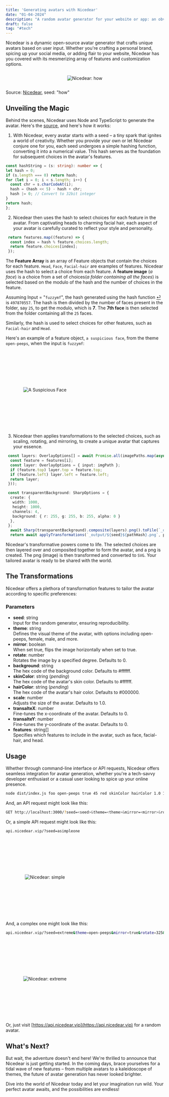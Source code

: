 ```yaml
---
title: 'Generating avatars with Nicedear'
date: "01-04-2024"
description: "A random avatar generator for your website or app: an obvious dicebear spoof :P "
draft: false
tag: "#tech"
---
```


Nicedear is a dynamic open-source avatar generator that crafts unique avatars based on user input. Whether you're crafting a personal brand, spicing up your social media, or adding flair to your website, Nicedear has you covered with its mesmerizing array of features and customization options.

<div style="display: flex; justify-content: center; align-items: center;">

  ![Nicedear: how](https://anubhavp.dev/assets/img/nicedear/how.svg)
</div>

Source: [Nicedear](https://api.nicedear.vip/?seed=how), seed: "how"

## Unveiling the Magic

Behind the scenes, Nicedear uses Node and TypeScript to generate the avatar. Here's the [source](https://github.com/fuzzymf/nicedear), and here's how it works:

1. With Nicedear, every avatar starts with a seed – a tiny spark that ignites a world of creativity. Whether you provide your own or let Nicedear conjure one for you, each seed undergoes a simple hashing function, converting it into a numerical value. This hash serves as the foundation for subsequent choices in the avatar's features.
<a name="hashfunction"></a>

  ```ts
  const hashString = (s: string): number => {
  let hash = 0;
  if (s.length === 0) return hash;
  for (let i = 0; i < s.length; i++) {
    const chr = s.charCodeAt(i);
    hash = (hash << 5) - hash + chr;
    hash |= 0; // Convert to 32bit integer
  }
  return hash;
  };
  ```

2. Nicedear then uses the hash to select choices for each feature in the avatar. From captivating heads to charming facial hair, each aspect of your avatar is carefully curated to reflect your style and personality.

```ts
 return features.map((feature) => {
  const index = hash % feature.choices.length;
  return feature.choices[index];
 });
```

The **Feature Array** is an array of Feature objects that contain the choices for each feature. `Head`, `Face`, `Facial-hair` are examples of features. Nicedear uses the hash to select a choice from each feature. A **feature image** (*a face*) is a choice from a set of choices(*a folder containing all the faces*) is selected based on the modulo of the hash and the number of choices in the feature.

Assuming Input = "`fuzzymf`", the hash generated using the hash function [⏎](#hashfunction) is `497870557`. The hash is then divided by the number of faces present in the folder, say `25`, to get the modulo, which is **7**. The **7th face** is then selected from the folder containing all the `25` faces.

Similarly, the hash is used to select choices for other features, such as `Facial-hair` and `Head`.

Here's an example of a feature object, `a suspicious face`, from the theme `open-peeps`, when the input is `fuzzymf`:

<div style="display: flex; justify-content: center; align-items: center; height: 250px; width: 250px;">

  ![A Suspicious Face](https://anubhavp.dev/assets/img/nicedear/Suspicious.svg)
</div>

3. Nicedear then applies transformations to the selected choices, such as scaling, rotating, and mirroring, to create a unique avatar that captures your essence.

```ts
 const layers: OverlayOptions[] = await Promise.all(imagePaths.map(async (imgPath, i) => {
  const feature = features[i];
  const layer: OverlayOptions = { input: imgPath };
  if (feature.top) layer.top = feature.top;
  if (feature.left) layer.left = feature.left;
  return layer;
 }));

 const transparentBackground: SharpOptions = {
  create: {
   width: 1000,
   height: 1000,
   channels: 4,
   background: { r: 255, g: 255, b: 255, alpha: 0 }
  },
 };
  await Sharp(transparentBackground).composite(layers).png().toFile(`_output/${seed}${pathHash}.png`);
  return await applyTransformations(`_output/${seed}${pathHash}.png`, params);
```

Nicedear's transformative powers come to life. The selected choices are then layered over and composited together to form the avatar, and a png is created. The png (image) is then transformed and converted to `SVG`. Your tailored avatar is ready to be shared with the world.

## The Transformations

Nicedear offers a plethora of transformation features to tailor the avatar according to specific preferences:

### Parameters

- **seed**: string  
Input for the random generator, ensuring reproducibility.
- **theme**: string  
Defines the visual theme of the avatar, with options including open-peeps, female, male, and more.
- **mirror**: boolean  
When set true, flips the image horizontally when set to true.
- **rotate**: number  
Rotates the image by a specified degree. Defaults to 0.
- **background**: string  
The hex code of the background color. Defaults to #ffffff.
- **skinColor**: string (*pending*)  
The hex code of the avatar's skin color. Defaults to #ffffff.
- **hairColor**: string (*pending*)  
The hex code of the avatar's hair color. Defaults to #000000.
- **scale**: number  
Adjusts the size of the avatar. Defaults to 1.0.
- **transalteX**: number  
Fine-tunes the x-coordinate of the avatar. Defaults to 0.
- **transalteY**: number  
Fine-tunes the y-coordinate of the avatar. Defaults to 0.
- **features**: string[]  
Specifies which features to include in the avatar, such as face, facial-hair, and head.

## Usage

Whether through command-line interface or API requests, Nicedear offers seamless integration for avatar generation, whether you're a tech-savvy developer enthusiast or a casual user looking to spice up your online presence.

```bash
node dist/index.js foo open-peeps true 45 red skinColor hairColor 1.0 10.0 20.0 face,facial-hair,head
```

And, an API request might look like this:

```bash
GET http://localhost:3000/?seed=<seed>&theme=<theme>&mirror=<mirror>&rotate=<rotate>&background=<background>&skincolor=<skincolor>&hairColor=<hairColor>&scale=<scale>&transalteX=<transalteX>&transalteY=<transalteY>&features=face,facialHair,head
```

Or, a simple API request might look like this:
  
```bash
api.nicedear.vip/?seed=asimpleone
```

<div style="display: flex; justify-content: center; align-items: center; height: 250px; width: 250px;">

![Nicedear: simple](https://anubhavp.dev/assets/img/nicedear/takli.svg)
</div>

And, a complex one might look like this:

```bash
api.nicedear.vip/?seed=extreme&theme=open-peeps&mirror=true&rotate=325&scale=0.6&transalteX=10.0&transalteY=20.0&features=face,facialHair,head
```

<div style="display: flex; justify-content: center; align-items: center; height: 250px; width: 250px;">

![Nicedear: extreme](https://anubhavp.dev/assets/img/nicedear/extreme.svg)
</div>

Or, just visit [https://api.nicedear.vip](https://api.nicedear.vip) for a random avatar.



## What's Next?

But wait, the adventure doesn't end here! We're thrilled to announce that Nicedear is just getting started. In the coming days, brace yourselves for a tidal wave of new features – from multiple avatars to a kaleidoscope of themes, the future of avatar generation has never looked brighter.

Dive into the world of Nicedear today and let your imagination run wild. Your perfect avatar awaits, and the possibilities are endless!
